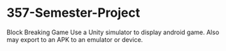 # 357-Semester-Project
Block Breaking Game
Use a Unity simulator to display android game. Also may export to an APK to an emulator or device.
